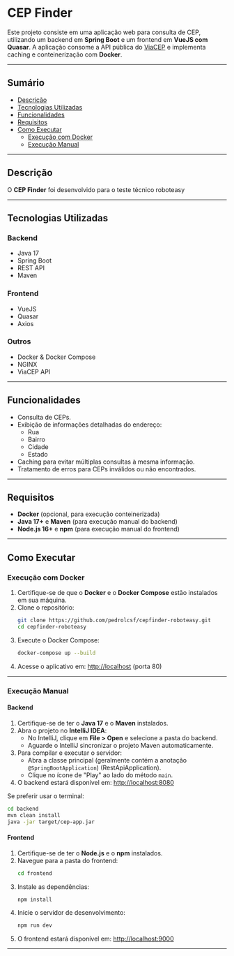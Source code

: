 # **CEP Finder**

Este projeto consiste em uma aplicação web para consulta de CEP, utilizando um backend em **Spring Boot** e um frontend em **VueJS com Quasar**. A aplicação consome a API pública do [ViaCEP](https://viacep.com.br/) e implementa caching e conteinerização com **Docker**.

---

## **Sumário**
- [Descrição](#descrição)
- [Tecnologias Utilizadas](#tecnologias-utilizadas)
- [Funcionalidades](#funcionalidades)
- [Requisitos](#requisitos)
- [Como Executar](#como-executar)
  - [Execução com Docker](#execução-com-docker)
  - [Execução Manual](#execução-manual)

---

## **Descrição**

O **CEP Finder** foi desenvolvido para o teste técnico roboteasy

---

## **Tecnologias Utilizadas**

### Backend
- Java 17
- Spring Boot
- REST API
- Maven

### Frontend
- VueJS
- Quasar
- Axios

### Outros
- Docker & Docker Compose
- NGINX
- ViaCEP API

---

## **Funcionalidades**
- Consulta de CEPs.
- Exibição de informações detalhadas do endereço:
  - Rua
  - Bairro
  - Cidade
  - Estado
- Caching para evitar múltiplas consultas à mesma informação.
- Tratamento de erros para CEPs inválidos ou não encontrados.

---

## **Requisitos**

- **Docker** (opcional, para execução conteinerizada)
- **Java 17+** e **Maven** (para execução manual do backend)
- **Node.js 16+** e **npm** (para execução manual do frontend)

---

## **Como Executar**

### **Execução com Docker**
1. Certifique-se de que o **Docker** e o **Docker Compose** estão instalados em sua máquina.
2. Clone o repositório:
   ```bash
   git clone https://github.com/pedrolcsf/cepfinder-roboteasy.git
   cd cepfinder-roboteasy
   ```
3. Execute o Docker Compose:
   ```bash
   docker-compose up --build
   ```
4. Acesse o aplicativo em: [http://localhost](http://localhost) (porta 80)

---

### **Execução Manual**

#### **Backend**
1. Certifique-se de ter o **Java 17** e o **Maven** instalados.
2. Abra o projeto no **IntelliJ IDEA**:
   - No IntelliJ, clique em **File > Open** e selecione a pasta do backend.
   - Aguarde o IntelliJ sincronizar o projeto Maven automaticamente.
3. Para compilar e executar o servidor:  
   - Abra a classe principal (geralmente contém a anotação `@SpringBootApplication`) (RestApiApplication).  
   - Clique no ícone de "Play" ao lado do método `main`.  
4. O backend estará disponível em: [http://localhost:8080](http://localhost:8080)  

Se preferir usar o terminal:  
```bash
cd backend
mvn clean install
java -jar target/cep-app.jar
```  

#### **Frontend**
1. Certifique-se de ter o **Node.js** e o **npm** instalados.
2. Navegue para a pasta do frontend:
   ```bash
   cd frontend
   ```
3. Instale as dependências:
   ```bash
   npm install
   ```
4. Inicie o servidor de desenvolvimento:
   ```bash
   npm run dev
   ```
5. O frontend estará disponível em: [http://localhost:9000](http://localhost:9000)

---